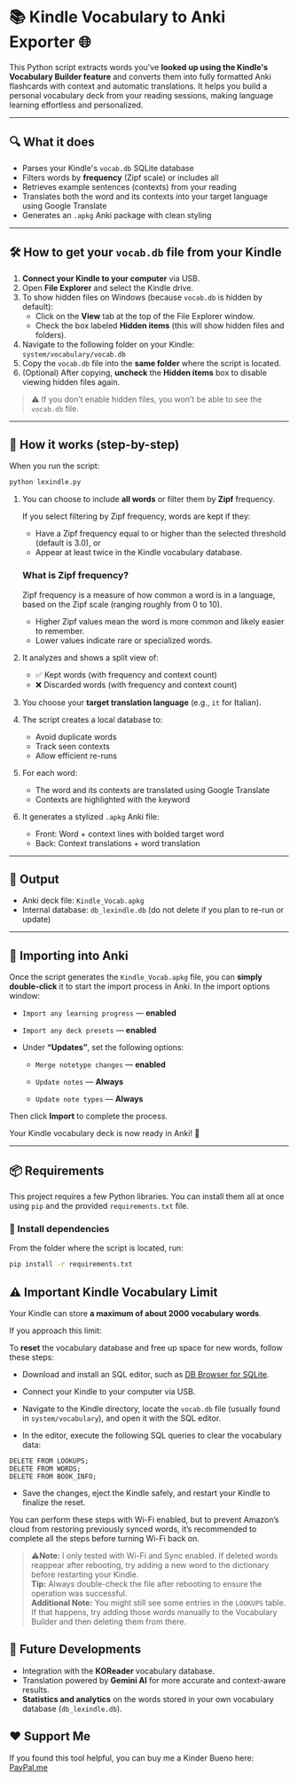 # 📚 Kindle Vocabulary to Anki Exporter 🌐

This Python script extracts words you've **looked up using the Kindle's Vocabulary Builder feature** and converts them into fully formatted Anki flashcards with context and automatic translations. It helps you build a personal vocabulary deck from your reading sessions, making language learning effortless and personalized.


---

## 🔍 What it does

- Parses your Kindle's `vocab.db` SQLite database
- Filters words by **frequency** (Zipf scale) or includes all
- Retrieves example sentences (contexts) from your reading
- Translates both the word and its contexts into your target language using Google Translate
- Generates an `.apkg` Anki package with clean styling


---

## 🛠️ How to get your `vocab.db` file from your Kindle

1. **Connect your Kindle to your computer** via USB.  
2. Open **File Explorer** and select the Kindle drive.  
3. To show hidden files on Windows (because `vocab.db` is hidden by default):  
   - Click on the **View** tab at the top of the File Explorer window.  
   - Check the box labeled **Hidden items** (this will show hidden files and folders).  
4. Navigate to the following folder on your Kindle: `system/vocabulary/vocab.db`
5. Copy the `vocab.db` file into the **same folder** where the script is located.  
6. (Optional) After copying, **uncheck** the **Hidden items** box to disable viewing hidden files again.

> ⚠️ If you don’t enable hidden files, you won’t be able to see the `vocab.db` file.
---

## 🤔 How it works (step-by-step)

When you run the script:
```bash
python lexindle.py
```
1. You can choose to include **all words** or filter them by **Zipf** frequency.

   If you select filtering by Zipf frequency, words are kept if they:

   - Have a Zipf frequency equal to or higher than the selected threshold (default is 3.0), or  
   - Appear at least twice in the Kindle vocabulary database.


   ### What is Zipf frequency?

   Zipf frequency is a measure of how common a word is in a language, based on the Zipf scale (ranging roughly from 0 to 10).  
   - Higher Zipf values mean the word is more common and likely easier to remember.  
   - Lower values indicate rare or specialized words.  

2. It analyzes and shows a split view of:  
   - ✅ Kept words (with frequency and context count)  
   - ❌ Discarded words (with frequency and context count)  

3. You choose your **target translation language** (e.g., `it` for Italian).

4. The script creates a local database to:  
   - Avoid duplicate words  
   - Track seen contexts  
   - Allow efficient re-runs  

5. For each word:  
   - The word and its contexts are translated using Google Translate  
   - Contexts are highlighted with the keyword  

6. It generates a stylized `.apkg` Anki file:  
   - Front: Word + context lines with bolded target word  
   - Back: Context translations + word translation
---

## 💾 Output

- Anki deck file: `Kindle_Vocab.apkg`
- Internal database: `db_lexindle.db` (do not delete if you plan to re-run or update)

---

## 🔁 Importing into Anki
Once the script generates the `Kindle_Vocab.apkg` file, you can **simply double-click** it to start the import process in Anki. In the import options window:
  - `Import any learning progress` — **enabled** 
  - `Import any deck presets` — **enabled** 
- Under **“Updates”**, set the following options:  

  - `Merge notetype changes` — **enabled**  

  - `Update notes` — **Always**  
  - `Update note types` — **Always**

Then click **Import** to complete the process.


Your Kindle vocabulary deck is now ready in Anki! 🎉

---

## 📦 Requirements

This project requires a few Python libraries. You can install them all at once using `pip` and the provided `requirements.txt` file.

### 🔧 Install dependencies

From the folder where the script is located, run:

```bash
pip install -r requirements.txt
```

## ⚠️ Important Kindle Vocabulary Limit

Your Kindle can store **a maximum of about 2000 vocabulary words**.  

If you approach this limit:  

To **reset** the vocabulary database and free up space for new words, follow these steps:

- Download and install an SQL editor, such as [DB Browser for SQLite](https://sqlitebrowser.org/).

- Connect your Kindle to your computer via USB.

- Navigate to the Kindle directory, locate the `vocab.db` file (usually found in `system/vocabulary`), and open it with the SQL editor.

- In the editor, execute the following SQL queries to clear the vocabulary data:
```
DELETE FROM LOOKUPS;
DELETE FROM WORDS;
DELETE FROM BOOK_INFO;
```
- Save the changes, eject the Kindle safely, and restart your Kindle to finalize the reset.

You can perform these steps with Wi-Fi enabled, but to prevent Amazon’s cloud from restoring previously synced words, it’s recommended to complete all the steps before turning Wi-Fi back on.
> ⚠️**Note:** I only tested with Wi-Fi and Sync enabled.
> If deleted words reappear after rebooting, try adding a new word to the dictionary before restarting your Kindle.  
> **Tip:** Always double-check the file after rebooting to ensure the operation was successful.  
> **Additional Note:** You might still see some entries in the `LOOKUPS` table. If that happens, try adding those words manually to the Vocabulary Builder and then deleting them from there.


## 🚀 Future Developments
- Integration with the **KOReader** vocabulary database.
- Translation powered by **Gemini AI** for more accurate and context-aware results.  
- **Statistics and analytics** on the words stored in your own vocabulary database (`db_lexindle.db`).

## ❤️ Support Me

If you found this tool helpful, you can buy me a Kinder Bueno here: [PayPal.me](https://www.paypal.com/paypalme/alessandropalma101)
